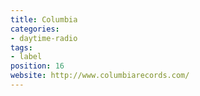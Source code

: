 ```yaml
---
title: Columbia
categories:
- daytime-radio
tags:
- label
position: 16
website: http://www.columbiarecords.com/
---
```


